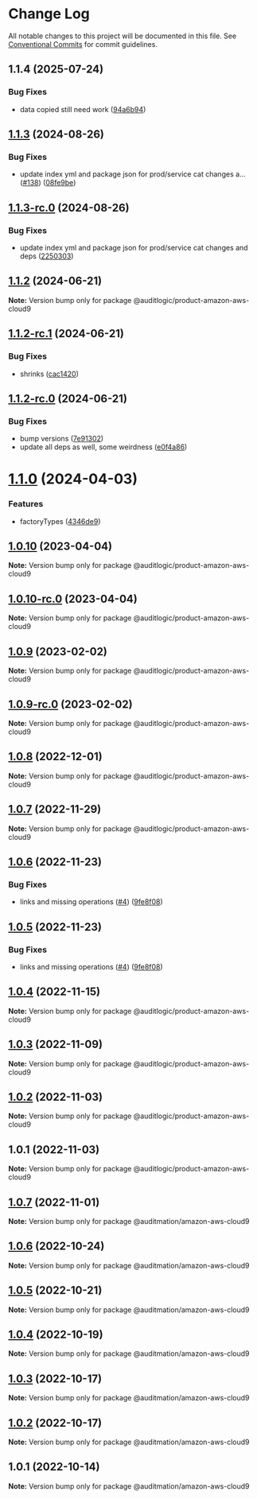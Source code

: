 # Change Log

All notable changes to this project will be documented in this file.
See [Conventional Commits](https://conventionalcommits.org) for commit guidelines.

## 1.1.4 (2025-07-24)


### Bug Fixes

* data copied still need work ([94a6b94](https://github.com/zerobias-org/product/commit/94a6b942fb0516367548599d739529536132755a))





## [1.1.3](https://github.com/auditlogic/product/compare/@auditlogic/product-amazon-aws-cloud9@1.1.2...@auditlogic/product-amazon-aws-cloud9@1.1.3) (2024-08-26)


### Bug Fixes

* update index yml and package json for prod/service cat changes a… ([#138](https://github.com/auditlogic/product/issues/138)) ([08fe9be](https://github.com/auditlogic/product/commit/08fe9beb1c8457462a19bc69caa02e6212d97e1a))





## [1.1.3-rc.0](https://github.com/auditlogic/product/compare/@auditlogic/product-amazon-aws-cloud9@1.1.2...@auditlogic/product-amazon-aws-cloud9@1.1.3-rc.0) (2024-08-26)


### Bug Fixes

* update index yml and package json for prod/service cat changes and deps ([2250303](https://github.com/auditlogic/product/commit/225030363a363608240135b7ebed386b28f01e4b))





## [1.1.2](https://github.com/auditlogic/product/compare/@auditlogic/product-amazon-aws-cloud9@1.1.2-rc.1...@auditlogic/product-amazon-aws-cloud9@1.1.2) (2024-06-21)

**Note:** Version bump only for package @auditlogic/product-amazon-aws-cloud9





## [1.1.2-rc.1](https://github.com/auditlogic/product/compare/@auditlogic/product-amazon-aws-cloud9@1.1.2-rc.0...@auditlogic/product-amazon-aws-cloud9@1.1.2-rc.1) (2024-06-21)


### Bug Fixes

* shrinks ([cac1420](https://github.com/auditlogic/product/commit/cac14200fefcd8183ab69fe89a47bd3f70f563e9))





## [1.1.2-rc.0](https://github.com/auditlogic/product/compare/@auditlogic/product-amazon-aws-cloud9@1.1.0...@auditlogic/product-amazon-aws-cloud9@1.1.2-rc.0) (2024-06-21)


### Bug Fixes

* bump versions ([7e91302](https://github.com/auditlogic/product/commit/7e913023b8b312150ed7762c32fbbe616be71de5))
* update all deps as well, some weirdness ([e0f4a86](https://github.com/auditlogic/product/commit/e0f4a864714e2d3de6bbf3da014d5312fe53be2f))





# [1.1.0](https://github.com/auditlogic/product/compare/@auditlogic/product-amazon-aws-cloud9@1.0.10...@auditlogic/product-amazon-aws-cloud9@1.1.0) (2024-04-03)


### Features

* factoryTypes ([4346de9](https://github.com/auditlogic/product/commit/4346de92693aee892fccf725338ffc7b80ab182b))





## [1.0.10](https://github.com/auditlogic/product/compare/@auditlogic/product-amazon-aws-cloud9@1.0.9...@auditlogic/product-amazon-aws-cloud9@1.0.10) (2023-04-04)

**Note:** Version bump only for package @auditlogic/product-amazon-aws-cloud9





## [1.0.10-rc.0](https://github.com/auditlogic/product/compare/@auditlogic/product-amazon-aws-cloud9@1.0.9...@auditlogic/product-amazon-aws-cloud9@1.0.10-rc.0) (2023-04-04)

**Note:** Version bump only for package @auditlogic/product-amazon-aws-cloud9





## [1.0.9](https://github.com/auditlogic/product/compare/@auditlogic/product-amazon-aws-cloud9@1.0.8...@auditlogic/product-amazon-aws-cloud9@1.0.9) (2023-02-02)

**Note:** Version bump only for package @auditlogic/product-amazon-aws-cloud9





## [1.0.9-rc.0](https://github.com/auditlogic/product/compare/@auditlogic/product-amazon-aws-cloud9@1.0.8...@auditlogic/product-amazon-aws-cloud9@1.0.9-rc.0) (2023-02-02)

**Note:** Version bump only for package @auditlogic/product-amazon-aws-cloud9





## [1.0.8](https://github.com/auditlogic/product/compare/@auditlogic/product-amazon-aws-cloud9@1.0.7...@auditlogic/product-amazon-aws-cloud9@1.0.8) (2022-12-01)

**Note:** Version bump only for package @auditlogic/product-amazon-aws-cloud9





## [1.0.7](https://github.com/auditlogic/product/compare/@auditlogic/product-amazon-aws-cloud9@1.0.6...@auditlogic/product-amazon-aws-cloud9@1.0.7) (2022-11-29)

**Note:** Version bump only for package @auditlogic/product-amazon-aws-cloud9





## [1.0.6](https://github.com/auditlogic/product/compare/@auditlogic/product-amazon-aws-cloud9@1.0.4...@auditlogic/product-amazon-aws-cloud9@1.0.6) (2022-11-23)


### Bug Fixes

* links and missing operations ([#4](https://github.com/auditlogic/product/issues/4)) ([9fe8f08](https://github.com/auditlogic/product/commit/9fe8f08fe7c57fdb79f991ac35bd6ac2e7dcad38))





## [1.0.5](https://github.com/auditlogic/product/compare/@auditlogic/product-amazon-aws-cloud9@1.0.4...@auditlogic/product-amazon-aws-cloud9@1.0.5) (2022-11-23)


### Bug Fixes

* links and missing operations ([#4](https://github.com/auditlogic/product/issues/4)) ([9fe8f08](https://github.com/auditlogic/product/commit/9fe8f08fe7c57fdb79f991ac35bd6ac2e7dcad38))





## [1.0.4](https://github.com/auditlogic/product/compare/@auditlogic/product-amazon-aws-cloud9@1.0.3...@auditlogic/product-amazon-aws-cloud9@1.0.4) (2022-11-15)

**Note:** Version bump only for package @auditlogic/product-amazon-aws-cloud9





## [1.0.3](https://github.com/auditlogic/product/compare/@auditlogic/product-amazon-aws-cloud9@1.0.2...@auditlogic/product-amazon-aws-cloud9@1.0.3) (2022-11-09)

**Note:** Version bump only for package @auditlogic/product-amazon-aws-cloud9





## [1.0.2](https://github.com/auditlogic/product/compare/@auditlogic/product-amazon-aws-cloud9@1.0.1...@auditlogic/product-amazon-aws-cloud9@1.0.2) (2022-11-03)

**Note:** Version bump only for package @auditlogic/product-amazon-aws-cloud9





## 1.0.1 (2022-11-03)

**Note:** Version bump only for package @auditlogic/product-amazon-aws-cloud9





## [1.0.7](https://github.com/auditmation/store-content/compare/@auditmation/amazon-aws-cloud9@1.0.6...@auditmation/amazon-aws-cloud9@1.0.7) (2022-11-01)

**Note:** Version bump only for package @auditmation/amazon-aws-cloud9





## [1.0.6](https://github.com/auditmation/store-content/compare/@auditmation/amazon-aws-cloud9@1.0.5...@auditmation/amazon-aws-cloud9@1.0.6) (2022-10-24)

**Note:** Version bump only for package @auditmation/amazon-aws-cloud9





## [1.0.5](https://github.com/auditmation/store-content/compare/@auditmation/amazon-aws-cloud9@1.0.4...@auditmation/amazon-aws-cloud9@1.0.5) (2022-10-21)

**Note:** Version bump only for package @auditmation/amazon-aws-cloud9





## [1.0.4](https://github.com/auditmation/store-content/compare/@auditmation/amazon-aws-cloud9@1.0.3...@auditmation/amazon-aws-cloud9@1.0.4) (2022-10-19)

**Note:** Version bump only for package @auditmation/amazon-aws-cloud9





## [1.0.3](https://github.com/auditmation/store-content/compare/@auditmation/amazon-aws-cloud9@1.0.2...@auditmation/amazon-aws-cloud9@1.0.3) (2022-10-17)

**Note:** Version bump only for package @auditmation/amazon-aws-cloud9





## [1.0.2](https://github.com/auditmation/store-content/compare/@auditmation/amazon-aws-cloud9@1.0.1...@auditmation/amazon-aws-cloud9@1.0.2) (2022-10-17)

**Note:** Version bump only for package @auditmation/amazon-aws-cloud9





## 1.0.1 (2022-10-14)

**Note:** Version bump only for package @auditmation/amazon-aws-cloud9
